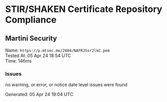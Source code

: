 # STIR/SHAKEN Certificate Repository Compliance

## Martini Security

Name: `https://p.mtsec.me/2884/NAFRJSsr2lkC.pem`\
Tested At: 05 Apr 24 18:54 UTC\
Time: 146ms

### Issues

no warning, or error, or notice date level issues were found

Generated: 05 Apr 24 19:04 UTC